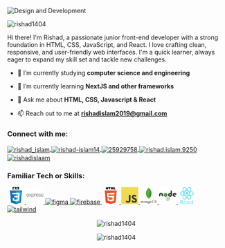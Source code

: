![Design and Development](https://i.ibb.co/z6DBPds/Modern-Futuristic-Gadget-Technology-Review-Channel-Youtube-Banner.png)

<p align="left"> <img src="https://komarev.com/ghpvc/?username=rishad1404&label=Profile%20views&color=0e75b6&style=flat" alt="rishad1404" /> </p>

Hi there! I'm Rishad, a passionate junior front-end developer with a strong foundation in HTML, CSS, JavaScript, and React. I love crafting clean, responsive, and user-friendly web interfaces. I'm a quick learner, always eager to expand my skill set and tackle new challenges.

- 🔭 I’m currently studying **computer science and engineering**

- 🌱 I’m currently learning **NextJS and other frameworks**

- 💬 Ask me about **HTML, CSS, Javascript & React**

- 📫 Reach out to me at  **rishadislam2019@gmail.com**

<h3 align="left">Connect with me:</h3>
<p align="left">
  <a href="https://dev.to/rishad_islam" target="_blank">
    <img align="center" src="https://raw.githubusercontent.com/rahuldkjain/github-profile-readme-generator/master/src/images/icons/Social/devto.svg" alt="rishad_islam" height="30" width="40" />
  </a>
  <a href="https://linkedin.com/in/rishad-islam14" target="_blank">
    <img align="center" src="https://raw.githubusercontent.com/rahuldkjain/github-profile-readme-generator/master/src/images/icons/Social/linked-in-alt.svg" alt="rishad-islam14" height="30" width="40" />
  </a>
  <a href="https://stackoverflow.com/users/25929758" target="_blank">
    <img align="center" src="https://raw.githubusercontent.com/rahuldkjain/github-profile-readme-generator/master/src/images/icons/Social/stack-overflow.svg" alt="25929758" height="30" width="40" />
  </a>
  <a href="https://fb.com/rishad.islam.9250" target="_blank">
    <img align="center" src="https://raw.githubusercontent.com/rahuldkjain/github-profile-readme-generator/master/src/images/icons/Social/facebook.svg" alt="rishad.islam.9250" height="30" width="40" />
  </a>
  <a href="https://instagram.com/rishadislaam" target="_blank">
    <img align="center" src="https://raw.githubusercontent.com/rahuldkjain/github-profile-readme-generator/master/src/images/icons/Social/instagram.svg" alt="rishadislaam" height="30" width="40" />
  </a>
</p>


<h3 align="left">Familiar Tech or Skills:</h3>
<p align="left">
  <a href="https://www.w3schools.com/css/" target="_blank" rel="noreferrer">
    <img src="https://raw.githubusercontent.com/devicons/devicon/master/icons/css3/css3-original-wordmark.svg" alt="css3" width="40" height="40"/>
  </a>
  <a href="https://expressjs.com" target="_blank" rel="noreferrer">
    <img src="https://raw.githubusercontent.com/devicons/devicon/master/icons/express/express-original-wordmark.svg" alt="express" width="40" height="40"/>
  </a>
  <a href="https://www.figma.com/" target="_blank" rel="noreferrer">
    <img src="https://www.vectorlogo.zone/logos/figma/figma-icon.svg" alt="figma" width="40" height="40"/>
  </a>
  <a href="https://firebase.google.com/" target="_blank" rel="noreferrer">
    <img src="https://www.vectorlogo.zone/logos/firebase/firebase-icon.svg" alt="firebase" width="40" height="40"/>
  </a>
  <a href="https://www.w3.org/html/" target="_blank" rel="noreferrer">
    <img src="https://raw.githubusercontent.com/devicons/devicon/master/icons/html5/html5-original-wordmark.svg" alt="html5" width="40" height="40"/>
  </a>
  <a href="https://developer.mozilla.org/en-US/docs/Web/JavaScript" target="_blank" rel="noreferrer">
    <img src="https://raw.githubusercontent.com/devicons/devicon/master/icons/javascript/javascript-original.svg" alt="javascript" width="40" height="40"/>
  </a>
  <a href="https://www.mongodb.com/" target="_blank" rel="noreferrer">
    <img src="https://raw.githubusercontent.com/devicons/devicon/master/icons/mongodb/mongodb-original-wordmark.svg" alt="mongodb" width="40" height="40"/>
  </a>
  <a href="https://nodejs.org" target="_blank" rel="noreferrer">
    <img src="https://raw.githubusercontent.com/devicons/devicon/master/icons/nodejs/nodejs-original-wordmark.svg" alt="nodejs" width="40" height="40"/>
  </a>
  <a href="https://reactjs.org/" target="_blank" rel="noreferrer">
    <img src="https://raw.githubusercontent.com/devicons/devicon/master/icons/react/react-original-wordmark.svg" alt="react" width="40" height="40"/>
  </a>
  <a href="https://tailwindcss.com/" target="_blank" rel="noreferrer">
    <img src="https://www.vectorlogo.zone/logos/tailwindcss/tailwindcss-icon.svg" alt="tailwind" width="40" height="40"/>
  </a>
</p>


<p align="center"> <img align="center" src="https://github-readme-stats.vercel.app/api?username=rishad1404&show_icons=true&locale=en" alt="rishad1404" style="width: 100%; height: 300px;"/></p>
<p align="center"><img align="center" src="https://github-readme-streak-stats.herokuapp.com/?user=rishad1404&" alt="rishad1404"  style="width: 100%; height: 300px;"/></p>





